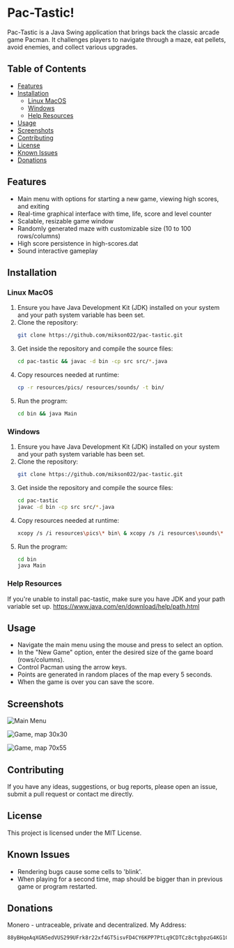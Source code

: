 # Pac-Tastic!

Pac-Tastic is a Java Swing application that brings back the classic arcade game Pacman. 
It challenges players to navigate through a maze, eat pellets, avoid enemies, and collect various upgrades. 

## Table of Contents

- [Features](#features)
- [Installation](#installation)
  - [Linux MacOS](#linux-macos)
  - [Windows](#windows)
  - [Help Resources](#help-resources)
- [Usage](#usage)
- [Screenshots](#screenshots)
- [Contributing](#contributing)
- [License](#license)
- [Known Issues](#known-issues)
- [Donations](#donations)

## Features

- Main menu with options for starting a new game, viewing high scores, and exiting
- Real-time graphical interface with time, life, score and level counter
- Scalable, resizable game window 
- Randomly generated maze with customizable size (10 to 100 rows/columns)
- High score persistence in high-scores.dat
- Sound interactive gameplay

## Installation

### Linux MacOS

1. Ensure you have Java Development Kit (JDK) installed on your system and your path system variable has been set.
2. Clone the repository:
   ```bash
   git clone https://github.com/mikson022/pac-tastic.git
    ```
3. Get inside the repository and compile the source files:
    ```bash
    cd pac-tastic && javac -d bin -cp src src/*.java
    ```
4. Copy resources needed at runtime:
    ```bash
    cp -r resources/pics/ resources/sounds/ -t bin/
    ```
5. Run the program:
    ```bash
    cd bin && java Main
    ```

### Windows
1. Ensure you have Java Development Kit (JDK) installed on your system and your path system variable has been set.
2. Clone the repository:
   ```bash
   git clone https://github.com/mikson022/pac-tastic.git
    ```
3. Get inside the repository and compile the source files:
    ```bash
    cd pac-tastic
    javac -d bin -cp src src/*.java
    ```
4. Copy resources needed at runtime:
    ```bash
    xcopy /s /i resources\pics\* bin\ & xcopy /s /i resources\sounds\* bin\
    ```
5. Run the program:
    ```bash
    cd bin
    java Main
    ```
   
### Help Resources

If you're unable to install pac-tastic, make sure you have JDK and your path variable set up.
https://www.java.com/en/download/help/path.html

## Usage

- Navigate the main menu using the mouse and press to select an option.
- In the "New Game" option, enter the desired size of the game board (rows/columns).
- Control Pacman using the arrow keys.
- Points are generated in random places of the map every 5 seconds.
- When the game is over you can save the score.

## Screenshots

![Main Menu](screenshots/main-menu.png)

![Game, map 30x30](screenshots/30x30.png)

![Game, map 70x55](screenshots/70x55.png)

## Contributing

If you have any ideas, suggestions, or bug reports, please open an issue, submit a pull request or contact me directly.

## License

This project is licensed under the MIT License.

## Known Issues

- Rendering bugs cause some cells to 'blink'.
- When playing for a second time, map should be bigger than in previous game or program restarted.

## Donations
Monero - untraceable, private and decentralized.
  My Address:
```
88yBHqeAqXGN5edVUS299UFrk8r22xf4GT5isvFD4CY6KPP7PtLq9CDTCz8ctgbpzG4KG1CitbQr5PtovbrSpadQ5PP5AEa
```




















